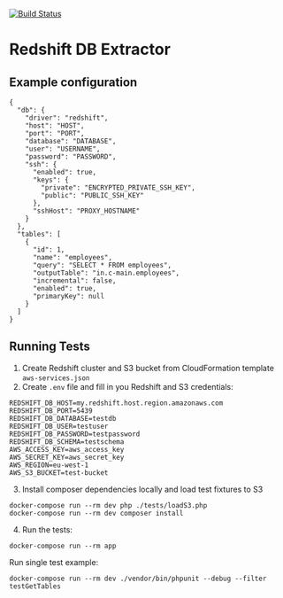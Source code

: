[![Build Status](https://travis-ci.com/keboola/db-extractor-redshift.svg?branch=master)](https://travis-ci.com/keboola/db-extractor-redshift)

# Redshift DB Extractor

## Example configuration

    {
      "db": {
        "driver": "redshift",
        "host": "HOST",
        "port": "PORT",
        "database": "DATABASE",
        "user": "USERNAME",
        "password": "PASSWORD",
        "ssh": {
          "enabled": true,
          "keys": {
            "private": "ENCRYPTED_PRIVATE_SSH_KEY",
            "public": "PUBLIC_SSH_KEY"
          },
          "sshHost": "PROXY_HOSTNAME"
        }
      },
      "tables": [
        {
          "id": 1,
          "name": "employees",
          "query": "SELECT * FROM employees",
          "outputTable": "in.c-main.employees",
          "incremental": false,
          "enabled": true,
          "primaryKey": null
        }
      ]
    }

## Running Tests

1. Create Redshift cluster and S3 bucket from CloudFormation template `aws-services.json`
2. Create `.env` file and fill in you Redshift and S3 credentials:
```
REDSHIFT_DB_HOST=my.redshift.host.region.amazonaws.com
REDSHIFT_DB_PORT=5439
REDSHIFT_DB_DATABASE=testdb
REDSHIFT_DB_USER=testuser
REDSHIFT_DB_PASSWORD=testpassword
REDSHIFT_DB_SCHEMA=testschema
AWS_ACCESS_KEY=aws_access_key
AWS_SECRET_KEY=aws_secret_key
AWS_REGION=eu-west-1
AWS_S3_BUCKET=test-bucket
```
3. Install composer dependencies locally and load test fixtures to S3
```$xslt
docker-compose run --rm dev php ./tests/loadS3.php
docker-compose run --rm dev composer install
```
4. Run the tests:

```
docker-compose run --rm app
```

Run single test example:
```
docker-compose run --rm dev ./vendor/bin/phpunit --debug --filter testGetTables
```
